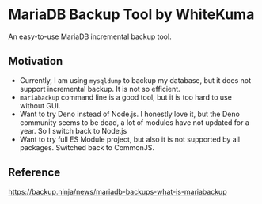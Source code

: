 # MariaDB Backup Tool by WhiteKuma

An easy-to-use MariaDB incremental backup tool.

## Motivation

- Currently, I am using `mysqldump` to backup my database, but it does not support incremental backup. It is not so efficient.
- `mariabackup` command line is a good tool, but it is too hard to use without GUI.
- Want to try Deno instead of Node.js. I honestly love it, but the Deno community seems to be dead, a lot of modules have not updated for a year. So I switch back to Node.js 
- Want to try full ES Module project, but also it is not supported by all packages. Switched back to CommonJS.

## Reference

https://backup.ninja/news/mariadb-backups-what-is-mariabackup
